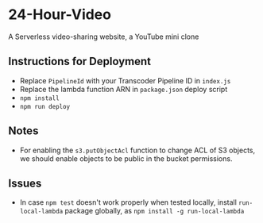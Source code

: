 # 24-Hour-Video
A Serverless video-sharing website, a YouTube mini clone

Instructions for Deployment
---
- Replace  `PipelineId` with your Transcoder Pipeline ID in `index.js`
- Replace the lambda function ARN in `package.json` deploy script
- `npm install`
- `npm run deploy`



Notes
---

- For enabling the `s3.putObjectAcl` function to change ACL of S3 objects, we should enable objects to be public in the bucket permissions.





Issues
---
- In case `npm test` doesn't work properly when tested locally, install `run-local-lambda` package globally, as `npm install -g run-local-lambda`
